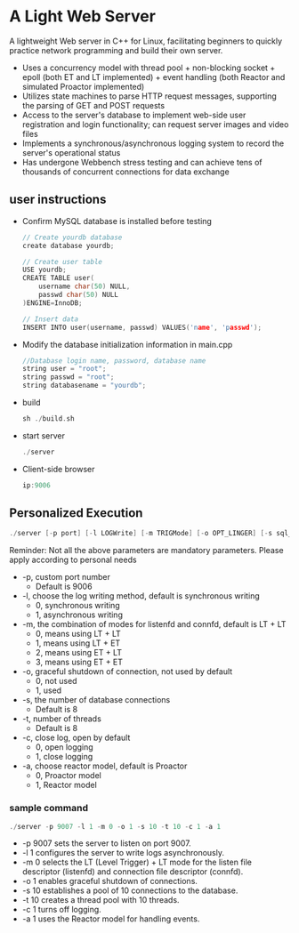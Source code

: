 
# A Light Web Server
A lightweight Web server in C++ for Linux, facilitating beginners to quickly practice network programming and build their own server.

- Uses a concurrency model with thread pool + non-blocking socket + epoll (both ET and LT implemented) + event handling (both Reactor and simulated Proactor implemented)
- Utilizes state machines to parse HTTP request messages, supporting the parsing of GET and POST requests
- Access to the server's database to implement web-side user registration and login functionality; can request server images and video files
- Implements a synchronous/asynchronous logging system to record the server's operational status
- Has undergone Webbench stress testing and can achieve tens of thousands of concurrent connections for data exchange

## user instructions
- Confirm MySQL database is installed before testing

    ```C++
    // Create yourdb database
    create database yourdb;

    // Create user table
    USE yourdb;
    CREATE TABLE user(
        username char(50) NULL,
        passwd char(50) NULL
    )ENGINE=InnoDB;

    // Insert data
    INSERT INTO user(username, passwd) VALUES('name', 'passwd');
    ```

- Modify the database initialization information in main.cpp

    ```C++
    //Database login name, password, database name
    string user = "root";
    string passwd = "root";
    string databasename = "yourdb";
    ```

- build

    ```C++
    sh ./build.sh
    ```

- start server

    ```C++
    ./server
    ```

- Client-side browser

    ```C++
    ip:9006
    ```

## Personalized Execution

```C++
./server [-p port] [-l LOGWrite] [-m TRIGMode] [-o OPT_LINGER] [-s sql_num] [-t thread_num] [-c close_log] [-a actor_model]
```

Reminder: Not all the above parameters are mandatory parameters. Please apply according to personal needs

- -p, custom port number
    - Default is 9006
- -l, choose the log writing method, default is synchronous writing
    - 0, synchronous writing
    - 1, asynchronous writing
- -m, the combination of modes for listenfd and connfd, default is LT + LT
    - 0, means using LT + LT
    - 1, means using LT + ET
    - 2, means using ET + LT
    - 3, means using ET + ET
- -o, graceful shutdown of connection, not used by default
    - 0, not used
    - 1, used
- -s, the number of database connections
    - Default is 8
- -t, number of threads
    -  Default is 8
- -c, close log, open by default
    - 0, open logging
    - 1, close logging
- -a, choose reactor model, default is Proactor
    - 0, Proactor model
    - 1, Reactor model

### sample command

```C++
./server -p 9007 -l 1 -m 0 -o 1 -s 10 -t 10 -c 1 -a 1
```

- -p 9007 sets the server to listen on port 9007.
- -l 1 configures the server to write logs asynchronously.
- -m 0 selects the LT (Level Trigger) + LT mode for the listen file descriptor (listenfd) and connection file descriptor (connfd).
- -o 1 enables graceful shutdown of connections.
- -s 10 establishes a pool of 10 connections to the database.
- -t 10 creates a thread pool with 10 threads.
- -c 1 turns off logging.
- -a 1 uses the Reactor model for handling events.
